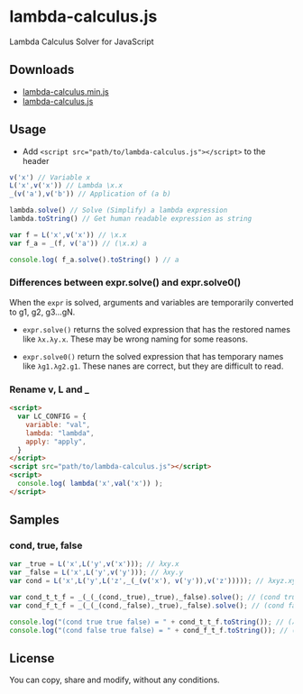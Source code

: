 # lambda-calculus.js

Lambda Calculus Solver for JavaScript

## Downloads

- [lambda-calculus.min.js](https://raw.githubusercontent.com/atmarksharp/lambda-calculus-js/master/lambda-calculus.min.js)
- [lambda-calculus.js](https://raw.githubusercontent.com/atmarksharp/lambda-calculus-js/master/lambda-calculus.js)

## Usage

- Add `<script src="path/to/lambda-calculus.js"></script>` to the header

```javascript
v('x') // Variable x
L('x',v('x')) // Lambda \x.x
_(v('a'),v('b')) // Application of (a b)

lambda.solve() // Solve (Simplify) a lambda expression
lambda.toString() // Get human readable expression as string

var f = L('x',v('x')) // \x.x
var f_a = _(f, v('a')) // (\x.x) a

console.log( f_a.solve().toString() ) // a
```

### Differences between expr.solve() and expr.solve0()

When the `expr` is solved, arguments and variables are temporarily converted to g1, g2, g3...gN.

- `expr.solve()` returns the solved expression that has the restored names like `λx.λy.x`. These may be wrong naming for some reasons.

- `expr.solve0()` return the solved expression that has temporary names like `λg1.λg2.g1`. These nanes are correct, but they are difficult to read.

### Rename v, L and _

```html
<script>
  var LC_CONFIG = {
    variable: "val",
    lambda: "lambda",
    apply: "apply",
  }
</script>
<script src="path/to/lambda-calculus.js"></script>
<script>
  console.log( lambda('x',val('x')) );
</script>
```

## Samples

### cond, true, false

```javascript
var _true = L('x',L('y',v('x'))); // λxy.x
var _false = L('x',L('y',v('y'))); // λxy.y
var cond = L('x',L('y',L('z',_(_(v('x'), v('y')),v('z'))))); // λxyz.xyz

var cond_t_t_f = _(_(_(cond,_true),_true),_false).solve(); // (cond true true false)
var cond_f_t_f = _(_(_(cond,_false),_true),_false).solve(); // (cond false true false)

console.log("(cond true true false) = " + cond_t_t_f.toString()); // (λx.(λy.x))
console.log("(cond false true false) = " + cond_f_t_f.toString()); // (λx.(λy.y))
```

## License

You can copy, share and modify, without any conditions.